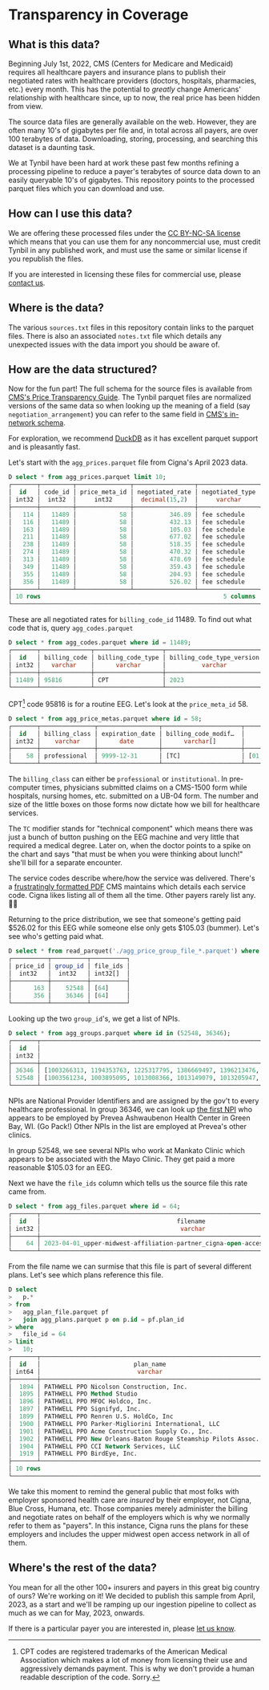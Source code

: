 # Transparency in Coverage

## What is this data?

Beginning July 1st, 2022, CMS (Centers for Medicare and Medicaid) requires all healthcare payers and insurance plans to publish their negotiated rates with healthcare providers (doctors, hospitals, pharmacies, etc.) every month. This has the potential to _greatly_ change Americans' relationship with healthcare since, up to now, the real price has been hidden from view.

The source data files are generally available on the web. However, they are often many 10's of gigabytes per file and, in total across all payers, are over 100 terabytes of data. Downloading, storing, processing, and searching this dataset is a daunting task.

We at Tynbil have been hard at work these past few months refining a processing pipeline to reduce a payer's terabytes of source data down to an easily queryable 10's of gigabytes. This repository points to the processed parquet files which you can download and use.

## How can I use this data?

We are offering these processed files under the [CC BY-NC-SA license](https://creativecommons.org/licenses/by-nc-sa/4.0/) which means that you can use them for any noncommercial use, must credit Tynbil in any published work, and must use the same or similar license if you republish the files.

If you are interested in licensing these files for commercial use, please [contact us](mailto:brendan@tynbil.com).

## Where is the data?

The various `sources.txt` files in this repository contain links to the parquet files. There is also an associated `notes.txt` file which details any unexpected issues with the data import you should be aware of.

## How are the data structured?

Now for the fun part! The full schema for the source files is available from [CMS's Price Transparency Guide](https://github.com/CMSgov/price-transparency-guide/). The Tynbil parquet files are normalized versions of the same data so when looking up the meaning of a field (say `negotiation_arrangement`) you can refer to the same field in [CMS's in-network schema](https://github.com/CMSgov/price-transparency-guide/tree/master/schemas/in-network-rates).

For exploration, we recommend [DuckDB](https://duckdb.org/) as it has excellent parquet support and is pleasantly fast.

Let's start with the `agg_prices.parquet` file from Cigna's April 2023 data.

```sql
D select * from agg_prices.parquet limit 10;
┌───────┬─────────┬───────────────┬─────────────────┬─────────────────┐
│  id   │ code_id │ price_meta_id │ negotiated_rate │ negotiated_type │
│ int32 │  int32  │     int32     │  decimal(15,2)  │     varchar     │
├───────┼─────────┼───────────────┼─────────────────┼─────────────────┤
│   114 │   11489 │            58 │          346.89 │ fee schedule    │
│   116 │   11489 │            58 │          432.13 │ fee schedule    │
│   163 │   11489 │            58 │          105.03 │ fee schedule    │
│   211 │   11489 │            58 │          677.02 │ fee schedule    │
│   238 │   11489 │            58 │          518.35 │ fee schedule    │
│   274 │   11489 │            58 │          470.32 │ fee schedule    │
│   313 │   11489 │            58 │          478.69 │ fee schedule    │
│   349 │   11489 │            58 │          359.43 │ fee schedule    │
│   355 │   11489 │            58 │          204.93 │ fee schedule    │
│   356 │   11489 │            58 │          526.02 │ fee schedule    │
├───────┴─────────┴───────────────┴─────────────────┴─────────────────┤
│ 10 rows                                                   5 columns │
└─────────────────────────────────────────────────────────────────────┘
```

These are all negotiated rates for `billing_code_id` 11489. To find out what code that is, query `agg_codes.parquet`

```sql
D select * from agg_codes.parquet where id = 11489;
┌───────┬──────────────┬───────────────────┬───────────────────────────┬─────────────────────────┐
│  id   │ billing_code │ billing_code_type │ billing_code_type_version │ negotiation_arrangement │
│ int32 │   varchar    │      varchar      │          varchar          │         varchar         │
├───────┼──────────────┼───────────────────┼───────────────────────────┼─────────────────────────┤
│ 11489 │ 95816        │ CPT               │ 2023                      │ ffs                     │
└───────┴──────────────┴───────────────────┴───────────────────────────┴─────────────────────────┘
```

CPT[^1] code 95816 is for a routine EEG. Let's look at the `price_meta_id` 58.

[^1]: CPT codes are registered trademarks of the American Medical Association which makes a lot of money from licensing their use and aggressively demands payment. This is why we don't provide a human readable description of the code. Sorry.

```sql
D select * from agg_price_metas.parquet where id = 58;
┌───────┬───────────────┬─────────────────┬──────────────────────┬────────────────────────────────────────────────────────────────────────────────┐
│  id   │ billing_class │ expiration_date │ billing_code_modif…  │                                  service_code                                  │
│ int32 │    varchar    │      date       │      varchar[]       │                                   varchar[]                                    │
├───────┼───────────────┼─────────────────┼──────────────────────┼────────────────────────────────────────────────────────────────────────────────┤
│    58 │ professional  │ 9999-12-31      │ [TC]                 │ [01, 02, 03, 04, 05, 06, 07, 08, 09, 10, 11, 12, 13, 14, 15, 16, 17, 18, 19,…  │
└───────┴───────────────┴─────────────────┴──────────────────────┴────────────────────────────────────────────────────────────────────────────────┘
```

The `billing_class` can either be `professional` or `institutional`. In pre-computer times, physicians submitted claims on a CMS-1500 form while hospitals, nursing homes, etc. submitted on a UB-04 form. The number and size of the little boxes on those forms now dictate how we bill for healthcare services.

The `TC` modifier stands for "technical component" which means there was just a bunch of button pushing on the EEG machine and very little that required a medical degree. Later on, when the doctor points to a spike on the chart and says "that must be when you were thinking about lunch!" she'll bill for a separate encounter.

The service codes describe where/how the service was delivered. There's a [frustratingly formatted PDF](https://www.cms.gov/medicare/medicare-fee-for-service-payment/physicianfeesched/downloads/website-pos-database.pdf) CMS maintains which details each service code. Cigna likes listing all of them all the time. Other payers rarely list any. 🤷‍♂️

Returning to the price distribution, we see that someone's getting paid $526.02 for this EEG while someone else only gets $105.03 (bummer). Let's see who's getting paid what.

```sql
D select * from read_parquet('./agg_price_group_file_*.parquet') where price_id in (163, 356) order by price_id;
┌──────────┬──────────┬──────────┐
│ price_id │ group_id │ file_ids │
│  int32   │  int32   │ int32[]  │
├──────────┼──────────┼──────────┤
│      163 │    52548 │ [64]     │
│      356 │    36346 │ [64]     │
└──────────┴──────────┴──────────┘
```

Looking up the two `group_id`'s, we get a list of NPIs.

```sql
D select * from agg_groups.parquet where id in (52548, 36346);
┌───────┬─────────────────────────────────────────────────────────────────────────────────────────────────────────────────────────────────────────┐
│  id   │                                                                  npis                                                                   │
│ int32 │                                                                 int32[]                                                                 │
├───────┼─────────────────────────────────────────────────────────────────────────────────────────────────────────────────────────────────────────┤
│ 36346 │ [1003266313, 1194353763, 1225317795, 1386669497, 1396213476, 1396354320, 1427032127, 1447245840, 1467403287, 1477821445, 1497861983, …  │
│ 52548 │ [1003561234, 1003895095, 1013008366, 1013149079, 1013205947, 1013995034, 1013995042, 1013996941, 1023320645, 1023471406, 1023767753, …  │
└───────┴─────────────────────────────────────────────────────────────────────────────────────────────────────────────────────────────────────────┘
```

NPIs are National Provider Identifiers and are assigned by the gov't to every healthcare professional. In group 36346, we can look up [the first NPI](https://npiregistry.cms.hhs.gov/provider-view/1003266313) who appears to be employed by Prevea Ashwaubenon Health Center in Green Bay, WI. (Go Pack!) Other NPIs in the list are employed at Prevea's other clinics.

In group 52548, we see several NPIs who work at Mankato Clinic which appears to be associated with the Mayo Clinic. They get paid a more reasonable $105.03 for an EEG.

Next we have the `file_ids` column which tells us the source file this rate came from.

```sql
D select * from agg_files.parquet where id = 64;
┌───────┬─────────────────────────────────────────────────────────────────────────────────────┐
│  id   │                                      filename                                       │
│ int32 │                                       varchar                                       │
├───────┼─────────────────────────────────────────────────────────────────────────────────────┤
│    64 │ 2023-04-01_upper-midwest-affiliation-partner_cigna-open-access_in-network-rates.zip │
└───────┴─────────────────────────────────────────────────────────────────────────────────────┘
```

From the file name we can surmise that this file is part of several different plans. Let's see which plans reference this file.

```sql
D select
>   p.*
> from
>   agg_plan_file.parquet pf
>   join agg_plans.parquet p on p.id = pf.plan_id
> where
>   file_id = 64
> limit
>   10;
┌───────┬──────────────────────────────────────────────────────────────┬──────────────┬───────────┬──────────────────┐
│  id   │                          plan_name                           │ plan_id_type │  plan_id  │ plan_market_type │
│ int64 │                           varchar                            │   varchar    │  varchar  │     varchar      │
├───────┼──────────────────────────────────────────────────────────────┼──────────────┼───────────┼──────────────────┤
│  1894 │ PATHWELL PPO Nicolson Construction, Inc.                     │ ein          │ 900026476 │ group            │
│  1895 │ PATHWELL PPO Method Studio                                   │ ein          │ 800138187 │ group            │
│  1896 │ PATHWELL PPO MFOC Holdco, Inc.                               │ ein          │ 454078144 │ group            │
│  1897 │ PATHWELL PPO Signifyd, Inc.                                  │ ein          │ 453073312 │ group            │
│  1899 │ PATHWELL PPO Renren U.S. HoldCo, Inc                         │ ein          │ 822062432 │ group            │
│  1900 │ PATHWELL PPO Parker-Migliorini International, LLC            │ ein          │ 453860089 │ group            │
│  1901 │ PATHWELL PPO Acme Construction Supply Co., Inc.              │ ein          │ 930805825 │ group            │
│  1902 │ PATHWELL PPO New Orleans-Baton Rouge Steamship Pilots Assoc. │ ein          │ 720389381 │ group            │
│  1904 │ PATHWELL PPO CCI Network Services, LLC                       │ ein          │ 870709990 │ group            │
│  1919 │ PATHWELL PPO BirdEye, Inc.                                   │ ein          │ 454836337 │ group            │
├───────┴──────────────────────────────────────────────────────────────┴──────────────┴───────────┴──────────────────┤
│ 10 rows                                                                                                  5 columns │
└────────────────────────────────────────────────────────────────────────────────────────────────────────────────────┘
```

We take this moment to remind the general public that most folks with employer sponsored health care are _insured_ by their employer, not Cigna, Blue Cross, Humana, etc. Those companies merely administer the billing and negotiate rates on behalf of the employers which is why we normally refer to them as "payers". In this instance, Cigna runs the plans for these employers and includes the upper midwest open access network in all of them.

## Where's the rest of the data?

You mean for all the other 100+ insurers and payers in this great big country of ours? We're working on it! We decided to publish this sample from April, 2023, as a start and we'll be ramping up our ingestion pipeline to collect as much as we can for May, 2023, onwards.

If there is a particular payer you are interested in, please [let us know](mailto:brendan@tynbil.com).
